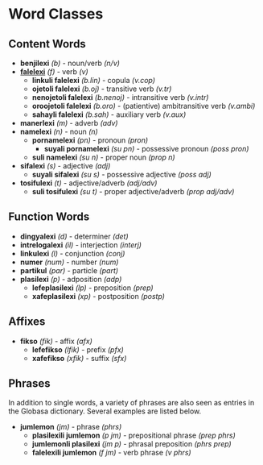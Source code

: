 <h1>Word Classes</h1>
<p>
</p>
<h2>Content Words</h2>
<ul>
    <li><strong>benjilexi</strong> <em>(b)</em> - noun/verb <em>(n/v)</em></li>
    <li><strong><a href="./inharelexi.html#falelexili_klase">falelexi</a></strong> <em>(f)</em> - verb <em>(v)</em>
        <ul>
            <li><strong>linkuli falelexi</strong> <em>(b.lin)</em> - copula <em>(v.cop)</em></li>
            <li><strong>ojetoli falelexi</strong> <em>(b.oj)</em> - transitive verb <em>(v.tr)</em></li>
            <li><strong>nenojetoli falelexi</strong> <em>(b.nenoj)</em> - intransitive verb <em>(v.intr)</em></li>
            <li><strong>oroojetoli falelexi</strong> <em>(b.oro)</em> - (patientive) ambitransitive verb
                <em>(v.ambi)</em></li>
            <li><strong>sahayli falelexi</strong> <em>(b.sah)</em> - auxiliary verb <em>(v.aux)</em></li>
        </ul>
    </li>
    <li><strong>manerlexi</strong> <em>(m)</em> - adverb <em>(adv)</em></li>
    <li><strong>namelexi</strong> <em>(n)</em> - noun <em>(n)</em>
        <ul>
            <li><strong>pornamelexi</strong> <em>(pn)</em> - pronoun <em>(pron)</em>
                <ul>
                    <li><strong>suyali pornamelexi</strong> <em>(su pn)</em> - possessive pronoun <em>(poss pron)</em>
                    </li>
                </ul>
            </li>
            <li><strong>suli namelexi</strong> <em>(su n)</em> - proper noun <em>(prop n)</em></li>
        </ul>
    </li>
    <li><strong>sifalexi</strong> <em>(s)</em> - adjective <em>(adj)</em>
        <ul>
            <li><strong>suyali sifalexi</strong> <em>(su s)</em> - possessive adjective <em>(poss adj)</em></li>
        </ul>
    </li>
    <li><strong>tosifulexi</strong> <em>(t)</em> - adjective/adverb <em>(adj/adv)</em>
        <ul>
            <li><strong>suli tosifulexi</strong> <em>(su t)</em> - proper adjective/adverb <em>(prop adj/adv)</em></li>
        </ul>
    </li>
</ul>
<h2>Function Words</h2>
<ul>
    <li><strong>dingyalexi</strong> <em>(d)</em> - determiner <em>(det)</em></li>
    <li><strong>intrelogalexi</strong> <em>(il)</em> - interjection <em>(interj)</em></li>
    <li><strong>linkulexi</strong> <em>(l)</em> - conjunction <em>(conj)</em></li>
    <li><strong>numer</strong> <em>(num)</em> - number <em>(num)</em></li>
    <li><strong>partikul</strong> <em>(par)</em> - particle <em>(part)</em></li>
    <li><strong>plasilexi</strong> <em>(p)</em> - adposition <em>(adp)</em>
        <ul>
            <li><strong>lefeplasilexi</strong> <em>(lp)</em> - preposition <em>(prep)</em></li>
            <li><strong>xafeplasilexi</strong> <em>(xp)</em> - postposition <em>(postp)</em></li>
        </ul>
    </li>
</ul>
<h2>Affixes</h2>
<ul>
    <li><strong>fikso</strong> <em>(fik)</em> - affix <em>(afx)</em>
        <ul>
            <li><strong>lefefikso</strong> <em>(lfik)</em> - prefix <em>(pfx)</em></li>
            <li><strong>xafefikso</strong> <em>(xfik)</em> - suffix <em>(sfx)</em></li>
        </ul>
    </li>
</ul>
<h2>Phrases</h2>
<p>In addition to single words, a variety of phrases are also seen as entries in the Globasa dictionary. Several
    examples are listed below. </p>
<ul>
    <li><strong>jumlemon</strong> <em>(jm)</em> - phrase <em>(phrs)</em>
        <ul>
            <li><strong>plasilexili jumlemon</strong> <em>(p jm)</em> - prepositional phrase <em>(prep phrs)</em></li>
            <li><strong>jumlemonli plasilexi</strong> <em>(jm p)</em> - phrasal preposition <em>(phrs prep)</em></li>
            <li><strong>falelexili jumlemon</strong> <em>(f jm)</em> - verb phrase <em>(v phrs)</em></li>
        </ul>
    </li>
</ul>
<p></p>
